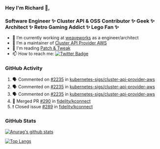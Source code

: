 ### Hey I'm Richard 👋, 

<h3 align="left">Software Engineer ✨ Cluster API & OSS Contributor ✨ Geek ✨ Architect ✨ Retro Gaming Addict ✨ Lego Fan ✨</h3>

- 🔭 I’m currently working at [weaveworks](https://github.com/weaveworks) as a engineer/architect
- 👯 I’m a maintainer of [Cluster API Provider AWS](https://github.com/kubernetes-sigs/cluster-api-provider-aws)
- 💬 I'm reading [Patch & Tweak](https://bjooks.com/products/patch-tweak-exploring-modular-synthesis)
- 📫 How to reach me: [![Twitter Badge](https://img.shields.io/badge/-@fruit_case-00acee?style=flat&logo=Twitter&logoColor=white)](https://twitter.com/intent/follow?screen_name=fruit_case "Follow on Twitter")

### GitHub Activity 

<!--START_SECTION:activity-->
1. 🗣 Commented on [#2235](https://github.com/kubernetes-sigs/cluster-api-provider-aws/issues/2235) in [kubernetes-sigs/cluster-api-provider-aws](https://github.com/kubernetes-sigs/cluster-api-provider-aws)
2. 🗣 Commented on [#2235](https://github.com/kubernetes-sigs/cluster-api-provider-aws/issues/2235) in [kubernetes-sigs/cluster-api-provider-aws](https://github.com/kubernetes-sigs/cluster-api-provider-aws)
3. 🗣 Commented on [#2235](https://github.com/kubernetes-sigs/cluster-api-provider-aws/issues/2235) in [kubernetes-sigs/cluster-api-provider-aws](https://github.com/kubernetes-sigs/cluster-api-provider-aws)
4. 🎉 Merged PR [#290](https://github.com/fidelity/kconnect/pull/290) in [fidelity/kconnect](https://github.com/fidelity/kconnect)
5. ❗️ Closed issue [#289](https://github.com/fidelity/kconnect/issues/289) in [fidelity/kconnect](https://github.com/fidelity/kconnect)
<!--END_SECTION:activity-->

### GitHub Stats

[![Anurag's github stats](https://github-readme-stats.vercel.app/api?username=richardcase&count_private=true&show_icons=true)](https://github.com/anuraghazra/github-readme-stats)

[![Top Langs](https://github-readme-stats.vercel.app/api/top-langs/?username=richardcase&hide=html&layout=compact)](https://github.com/anuraghazra/github-readme-stats)
